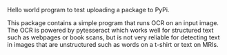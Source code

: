 Hello world program to test uploading a package to PyPi.

This package contains a simple program that runs OCR on an input image.
The OCR is powered by pytesseract which works well for structured text such as webpages or book scans,
but is not very reliable for detecting text in images that are unstructured such as words on a t-shirt 
or text on MRIs.


